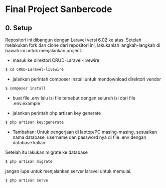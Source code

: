 # Final Project Sanbercode 

## 0. Setup
Repositori ini dibangun dengan Laravel versi 6.02 ke atas. Setelah melakukan fork dan clone dari repositori ini, lakukanlah langkah-langkah di bawah ini untuk menjalankan project. 

* masuk ke direktori CRUD-Laravel-livewire
```bash
$ cd CRUD-Laravel-livewire
```
* jalankan perintah composer install untuk mendownload direktori vendor
```bash
$ composer install
```
* buat file .env lalu isi file tersebut dengan seluruh isi dari file .env.example

* jalankan perintah php artisan key generate
```bash
$ php artisan key:generate
```

* Tambahan: Untuk pengerjaan di laptop/PC masing-masing, sesuaikan nama database, username dan password nya di file .env dengan database kalian. 

Setelah itu lakukan migrate ke database
```bash
$ php artisan migrate
```

jangan lupa untuk menjalankan server laravel untuk memulai.
```bash
$ php artisan serve
```